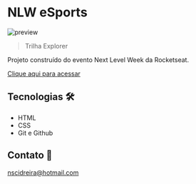 # NLW eSports

![preview](./github/preview.png)

> Trilha Explorer

Projeto construído do evento Next Level Week da Rocketseat.

[Clique aqui para acessar](https://romanoff-97.github.io/nlw-esports-explorer/)

## Tecnologias 🛠 
- HTML
- CSS
- Git e Github

## Contato 📧

nscidreira@hotmail.com